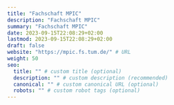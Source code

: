 ```yaml
---
title: "Fachschaft MPIC"
description: "Fachschaft MPIC"
summary: "Fachschaft MPIC"
date: 2023-09-15T22:08:29+02:00
lastmod: 2023-09-15T22:08:29+02:00
draft: false
website: "https://mpic.fs.tum.de/" # URL
weight: 50
seo:
  title: "" # custom title (optional)
  description: "" # custom description (recommended)
  canonical: "" # custom canonical URL (optional)
  robots: "" # custom robot tags (optional)
---
```

